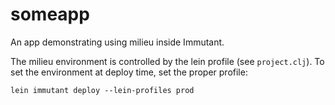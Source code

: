 # someapp

An app demonstrating using milieu inside Immutant.

The milieu environment is controlled by the lein profile (see `project.clj`). 
To set the environment at deploy time, set the proper profile:

    lein immutant deploy --lein-profiles prod
    
